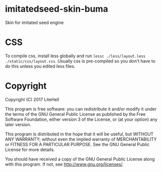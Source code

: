 # imitatedseed-skin-buma
Skin for imitated seed engine

# CSS
To compile css, install less globally and run `lessc ./less/layout.less ./static/css/layout.css`. Usually css is pre-compiled so you don't have to do this unless you edited less files.

# Copyright
Copyright (C) 2017 LiteHell

This program is free software: you can redistribute it and/or modify
it under the terms of the GNU General Public License as published by
the Free Software Foundation, either version 3 of the License, or
(at your option) any later version.

This program is distributed in the hope that it will be useful,
but WITHOUT ANY WARRANTY; without even the implied warranty of
MERCHANTABILITY or FITNESS FOR A PARTICULAR PURPOSE.  See the
GNU General Public License for more details.

You should have received a copy of the GNU General Public License
along with this program.  If not, see <http://www.gnu.org/licenses/>.
